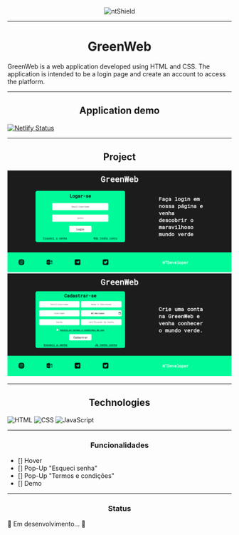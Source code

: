 <section class="box-nt" style="display: flex; justify-content: center;">
    <img src="https://img.shields.io/static/v1?label=Code&message=vBlackCD&color=1C1C1C&style=for-the-badge&logo=GHOST" alt="ntShield">
</section>

---

<h1 align="center">GreenWeb</h1>

<p>GreenWeb is a web application developed using HTML and CSS. The application is intended to be a login page and create an account to access the platform.</p>

---

<h2  align="center">Application demo</h2>

[![Netlify Status](https://api.netlify.com/api/v1/badges/052b4e3e-8369-4913-bfcb-1c7179003b7d/deploy-status)](https://app.netlify.com/sites/greenweb-page/deploys)

---

<h2  align="center">Project</h2>

<img src="/Docs/IMG/GreenWeb - Login.png" alt="PageWeb-01">
<img src="/Docs/IMG/GreenWeb - Creat.png" alt="PageWeb-02">

---

<h2  align="center">Technologies</h2>

![HTML](https://img.shields.io/badge/HTML5-E34F26?style=for-the-badge&logo=html5&logoColor=white)
![CSS](https://img.shields.io/badge/CSS3-1572B6?style=for-the-badge&logo=css3&logoColor=white)
![JavaScript](https://img.shields.io/badge/JavaScript-F7DF1E?style=for-the-badge&logo=javascript&logoColor=black)


---

<h3 align="center">Funcionalidades</h3>

- [] Hover
- [] Pop-Up "Esqueci senha"
- [] Pop-Up "Termos e condições"
- [] Demo

---

<h3 align="center">Status</h3>

<p>
    🚧 Em desenvolvimento... 🚧
</p>
